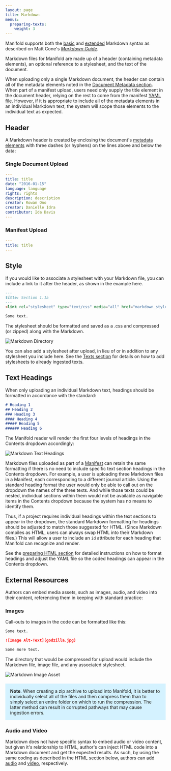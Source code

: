 ```yaml
---
layout: page
title: Markdown
menus:
  preparing-texts:
    weight: 3
---
```


Manifold supports both the [basic](https://www.markdownguide.org/basic-syntax) and [extended](https://www.markdownguide.org/extended-syntax) Markdown syntax as described on Matt Cone's [*Markdown Guide*](https://www.markdownguide.org/).

Markdown files for Manifold are made up of a header (containing metadata elements), an optional reference to a stylesheet, and the text of the document.

When uploading only a single Markdown document, the header can contain all of the metadata elements noted in the [Document Metadata section](/docs/projects/preparing/index.html#meta). When part of a manifest upload, users need only supply the title element in the document header, relying on the rest to come from the manifest [YAML file](/docs/projects/preparing/index.html#yml). However, if it is appropriate to include all of the metadata elements in an individual Markdown text, the system will scope those elements to the individual text as expected.

<a name="md-header"></a>
## Header

A Markdown header is created by enclosing the document's [metadata elements](index.html#meta) with three dashes (or hyphens) on the lines above and below the data:

<a name="md-sdu"></a>
### Single Document Upload

``` yml
---
title: title
date: "2016-01-15"
language: language
rights: rights
description: description
creator: Rowan Ono
creator: Danielle Idra
contributor: Ida Davis
---
```

<a name="md-mu"></a>
### Manifest Upload

``` yml
---
title: title
---
```

<a name="md-style"></a>
## Style

If you would like to associate a stylesheet with your Markdown file, you can include a link to it after the header, as shown in the example here.

``` md
---
title: Section 1.1a
---
<link rel="stylesheet" type="text/css" media="all" href="markdown_styles.css" />

Some text.
```

The stylesheet should be formatted and saved as a .css and compressed (or zipped) along with the Markdown.

![Markdown Directory](/docs/assets/projects/md-dir.png)

You can also add a stylesheet after upload, in lieu of or in addition to any stylesheet you include here. See the [Texts section](/docs/projects/customizing/texts.html#mod-styles) for details on how to add stylesheets to already ingested texts.

<a name="md-headings"></a>
## Text Headings

When only uploading an individual Markdown text, headings should be formatted in accordance with the standard:

```md
# Heading 1
## Heading 2
### Heading 3
#### Heading 4
##### Heading 5
###### Heading 6
```

The Manifold reader will render the first four levels of headings in the Contents dropdown accordingly:

![Markdown Text Headings](/docs/assets/projects/md-headings.png)

Markdown files uploaded as part of a [Manifest](/docs/projects/preparing/index.html#manifest) can retain the same formatting if there is no need to include specific text section headings in the Contents dropdown. For example, a user is uploading three Markdown files in a Manifest, each corresponding to a different journal article. Using the standard heading format the user would only be able to call out on the dropdown the names of the three texts. And while those texts could be nested, individual sections within them would not be available as navigable items in the Contents dropdown because the system has no means to identify them.

Thus, if a project requires individual headings within the text sections to appear in the dropdown, the standard Markdown formatting for headings should be adjusted to match those suggested for HTML. (Since Markdown compiles as HTML, users can always swap HTML into their Markdown files.) This will allow a user to include an `id` attribute for each heading that Manifold can recognize and render.

See the [preparing HTML section](/docs/projects/preparing/html.html#html-headings) for detailed instructions on how to format headings and adjust the YAML file so the coded headings can appear in the Contents dropdown.

<a name="md-ext"></a>
## External Resources

Authors can embed media assets, such as images, audio, and video into their content, referencing them in keeping with standard practice:

<a name="md-img"></a>
### Images

Call-outs to images in the code can be formatted like this:

``` md
Some text.

![Image Alt-Text](godzilla.jpg)

Some more text.
```

The directory that would be compressed for upload would include the Markdown file, image file, and any associated stylesheet.

![Markdown Image Asset](/docs/assets/projects/md-image.png)

<div style="background: #d4f2ff; margin: 20px 0; padding: 15px;">
<strong>Note</strong>. When creating a zip archive to upload into Manifold, it is better to individually select all of the files and then compress them than to simply select an entire folder on which to run the compression. The latter method can result in corrupted pathways that may cause ingestion errors.
</div>

<a name="md-av"></a>
### Audio and Video

Markdown does not have specific syntax to embed audio or video content, but given it's relationship to HTML, author's can inject HTML code into a Markdown document and get the expected results. As such, by using the same coding as described in the HTML section below, authors can add [audio](/docs/projects/preparing/html.html#html-audio) and [video](/docs/projects/preparing/html.html#html-video), respectively.
